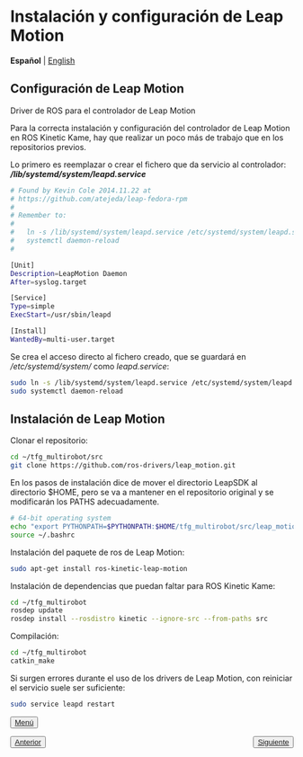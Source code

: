 # Instalación y configuración de Leap Motion
**Español** | [English](https://github.com/Serru/MultiCobot-UR10-Gripper/blob/main/doc/setup-doc/ENG/leap-motion.md)

## Configuración de Leap Motion
Driver de ROS para el controlador de Leap Motion

Para la correcta instalación y configuración del controlador de Leap Motion en ROS Kinetic Kame, hay que realizar un poco más de trabajo que en los repositorios previos.

Lo primero es reemplazar o crear el fichero que da servicio al controlador: ***/lib/systemd/system/leapd.service***
```bash
# Found by Kevin Cole 2014.11.22 at
# https://github.com/atejeda/leap-fedora-rpm
#
# Remember to:
#
#   ln -s /lib/systemd/system/leapd.service /etc/systemd/system/leapd.service
#   systemctl daemon-reload
#

[Unit]
Description=LeapMotion Daemon
After=syslog.target

[Service]
Type=simple
ExecStart=/usr/sbin/leapd

[Install]
WantedBy=multi-user.target
```

Se crea el acceso directo al fichero creado, que se guardará en */etc/systemd/system/* como *leapd.service*:
```bash
sudo ln -s /lib/systemd/system/leapd.service /etc/systemd/system/leapd.service
sudo systemctl daemon-reload
```
## Instalación de Leap Motion

Clonar el repositorio:
```bash
cd ~/tfg_multirobot/src
git clone https://github.com/ros-drivers/leap_motion.git
```

En los pasos de instalación dice de mover el directorio LeapSDK al directorio $HOME, pero se va a mantener en el repositorio original y se modificarán los PATHS adecuadamente.

```bash
# 64-bit operating system
echo "export PYTHONPATH=$PYTHONPATH:$HOME/tfg_multirobot/src/leap_motion/LeapSDK/lib:$HOME/tfg_multirobot/src/leap_motion/LeapSDK/lib/x64" >> ~/.bashrc
source ~/.bashrc
```

Instalación del paquete de ros de Leap Motion:

```bash
sudo apt-get install ros-kinetic-leap-motion
```

Instalación de dependencias que puedan faltar para ROS Kinetic Kame:
```bash
cd ~/tfg_multirobot
rosdep update
rosdep install --rosdistro kinetic --ignore-src --from-paths src
```

Compilación:
```bash
cd ~/tfg_multirobot
catkin_make
```

Si surgen errores durante el uso de los drivers de Leap Motion, con reiniciar el servicio suele ser suficiente:
```bash
sudo service leapd restart
```
<div>
<p align="left">
<button name="button">
            	<a rel="license" href="https://github.com/Serru/MultiCobot-UR10-Gripper/blob/main/doc/setup-doc/proyect_setup.md">Menú</a>
</button>
</p>



<p>
<span style="float:left;">
    <button name="button">
    	<a rel="license" href="https://github.com/Serru/MultiCobot-UR10-Gripper/blob/main/doc/setup-doc/ESP/install-ros-packages.md">Anterior</a>
    	</button> 
    </span> 
    <span style="float:right;">
        <button name="button">
            	<a rel="license" href="https://github.com/Serru/MultiCobot-UR10-Gripper/blob/main/doc/setup-doc/ESP/pruebas.md">Siguiente</a>
            	</button>
    </span>
</p>
</div>